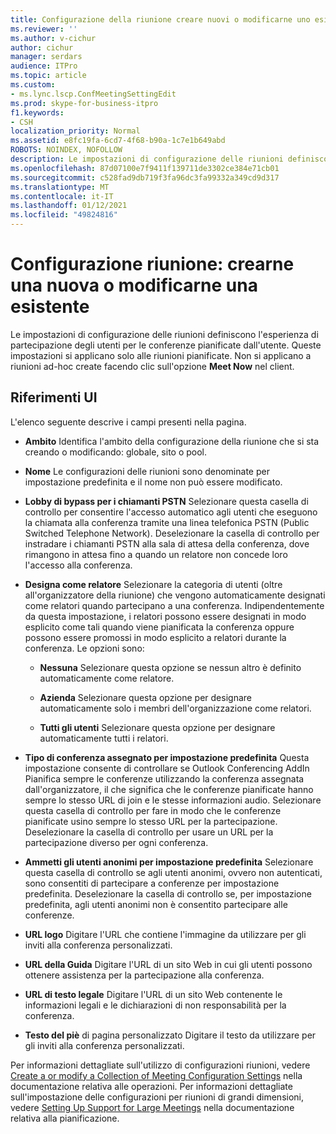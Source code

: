 ```yaml
---
title: Configurazione della riunione creare nuovi o modificarne uno esistente
ms.reviewer: ''
ms.author: v-cichur
author: cichur
manager: serdars
audience: ITPro
ms.topic: article
ms.custom:
- ms.lync.lscp.ConfMeetingSettingEdit
ms.prod: skype-for-business-itpro
f1.keywords:
- CSH
localization_priority: Normal
ms.assetid: e8fc19fa-6cd7-4f68-b90a-1c7e1b649abd
ROBOTS: NOINDEX, NOFOLLOW
description: Le impostazioni di configurazione delle riunioni definiscono l'esperienza di partecipazione degli utenti per le conferenze pianificate dall'utente. Queste impostazioni si applicano solo alle riunioni pianificate. Non si applicano a riunioni ad-hoc create facendo clic sull'opzione Meet Now nel client.
ms.openlocfilehash: 87d07100e7f9411f139711de3302ce384e71cb01
ms.sourcegitcommit: c528fad9db719f3fa96dc3fa99332a349cd9d317
ms.translationtype: MT
ms.contentlocale: it-IT
ms.lasthandoff: 01/12/2021
ms.locfileid: "49824816"
---
```

# <a name="meeting-configuration-create-new-or-edit-existing"></a>Configurazione riunione: crearne una nuova o modificarne una esistente

Le impostazioni di configurazione delle riunioni definiscono l'esperienza di partecipazione degli utenti per le conferenze pianificate dall'utente. Queste impostazioni si applicano solo alle riunioni pianificate. Non si applicano a riunioni ad-hoc create facendo clic sull'opzione **Meet Now** nel client.

## <a name="ui-reference"></a>Riferimenti UI

L'elenco seguente descrive i campi presenti nella pagina.

- **Ambito** Identifica l'ambito della configurazione della riunione che si sta creando o modificando: globale, sito o pool.

- **Nome** Le configurazioni delle riunioni sono denominate per impostazione predefinita e il nome non può essere modificato.

- **Lobby di bypass per i chiamanti PSTN** Selezionare questa casella di controllo per consentire l'accesso automatico agli utenti che eseguono la chiamata alla conferenza tramite una linea telefonica PSTN (Public Switched Telephone Network). Deselezionare la casella di controllo per instradare i chiamanti PSTN alla sala di attesa della conferenza, dove rimangono in attesa fino a quando un relatore non concede loro l'accesso alla conferenza.

- **Designa come relatore** Selezionare la categoria di utenti (oltre all'organizzatore della riunione) che vengono automaticamente designati come relatori quando partecipano a una conferenza. Indipendentemente da questa impostazione, i relatori possono essere designati in modo esplicito come tali quando viene pianificata la conferenza oppure possono essere promossi in modo esplicito a relatori durante la conferenza. Le opzioni sono:

  - **Nessuna** Selezionare questa opzione se nessun altro è definito automaticamente come relatore.

  - **Azienda** Selezionare questa opzione per designare automaticamente solo i membri dell'organizzazione come relatori.

  - **Tutti gli utenti** Selezionare questa opzione per designare automaticamente tutti i relatori.

- **Tipo di conferenza assegnato per impostazione predefinita** Questa impostazione consente di controllare se Outlook Conferencing AddIn Pianifica sempre le conferenze utilizzando la conferenza assegnata dall'organizzatore, il che significa che le conferenze pianificate hanno sempre lo stesso URL di join e le stesse informazioni audio. Selezionare questa casella di controllo per fare in modo che le conferenze pianificate usino sempre lo stesso URL per la partecipazione. Deselezionare la casella di controllo per usare un URL per la partecipazione diverso per ogni conferenza.

- **Ammetti gli utenti anonimi per impostazione predefinita** Selezionare questa casella di controllo se agli utenti anonimi, ovvero non autenticati, sono consentiti di partecipare a conferenze per impostazione predefinita. Deselezionare la casella di controllo se, per impostazione predefinita, agli utenti anonimi non è consentito partecipare alle conferenze.

- **URL logo** Digitare l'URL che contiene l'immagine da utilizzare per gli inviti alla conferenza personalizzati.

- **URL della Guida** Digitare l'URL di un sito Web in cui gli utenti possono ottenere assistenza per la partecipazione alla conferenza.

- **URL di testo legale** Digitare l'URL di un sito Web contenente le informazioni legali e le dichiarazioni di non responsabilità per la conferenza.

- **Testo del piè** di pagina personalizzato Digitare il testo da utilizzare per gli inviti alla conferenza personalizzati.

Per informazioni dettagliate sull'utilizzo di configurazioni riunioni, vedere [Create a or modify a Collection of Meeting Configuration Settings](https://technet.microsoft.com/library/ce6773c1-a0d5-4405-8e32-33a6f3a46a1a.aspx) nella documentazione relativa alle operazioni. Per informazioni dettagliate sull'impostazione delle configurazioni per riunioni di grandi dimensioni, vedere [Setting Up Support for Large Meetings](https://technet.microsoft.com/library/8e22d34b-b395-408d-9d48-8f2a3abe9513.aspx) nella documentazione relativa alla pianificazione.


